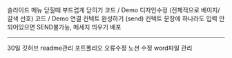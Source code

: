 슬라이드 메뉴 닫힐때 부드럽게 닫히기
코드 / Demo 디자인수정 (전체적으로 베이지/갈색 선호)
코드 / Demo 연결
컨텍트 완성하기 (send)
컨텍트 문장에 하나라도 입력 안되어있으면 SEND불가능, 메세지 띄우기
배포

---

30일
깃허브 readme관리
포트폴리오 오류수정
노션 수정
word파일 관리
